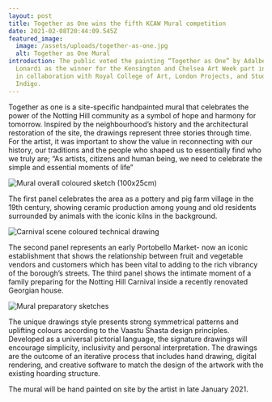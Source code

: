 ```yaml
---
layout: post
title: Together as One wins the fifth KCAW Mural competition
date: 2021-02-08T20:44:09.545Z
featured_image:
  image: /assets/uploads/together-as-one.jpg
  alt: Together as One Mural
introduction: The public voted the painting “Together as One” by Adalberto
  Lonardi as the winner for the Kensington and Chelsea Art Week part initiative
  in collaboration with Royal College of Art, London Projects, and Studio
  Indigo.
---
```

Together as one is a site-specific handpainted mural that celebrates the power of the Notting Hill community as a symbol of hope and harmony for tomorrow. Inspired by the neighbourhood’s history and the architectural restoration of the site, the drawings represent three stories through time. For the artist, it was important to show the value in reconnecting with our history, our traditions and the people who shaped us to essentially find who we truly are; “As artists, citizens and human being, we need to celebrate the simple and essential moments of life”

![Mural overall coloured sketch (100x25cm)](/assets/uploads/togetherasone_sketch2.jpg "Together as One – Mural overall coloured sketch (100x25cm)")

The first panel celebrates the area as a pottery and pig farm village in the 19th century, showing ceramic production among young and old residents surrounded by animals with the iconic kilns in the background. 

![Carnival scene coloured technical drawing](/assets/uploads/alxkcaw_detail4.png "Together as One – Carnival scene coloured technical drawing")

The second panel represents an early Portobello Market- now an iconic establishment that shows the relationship between fruit and vegetable vendors and customers which has been vital to adding to the rich vibrancy of the borough’s streets. The third panel shows the intimate moment of a family preparing for the Notting Hill Carnival inside a recently renovated Georgian house.

![Mural preparatory sketches](/assets/uploads/togetherasone_sketch.jpg "Together as One – Mural preparatory sketches")

The unique drawings style presents strong symmetrical patterns and uplifting colours according to the Vaastu Shasta design principles. Developed as a universal pictorial language, the signature drawings will encourage simplicity, inclusivity and personal interpretation. The drawings are the outcome of an iterative process that includes hand drawing, digital rendering, and creative software to match the design of the artwork with the existing hoarding structure.

The mural will be hand painted on site by the artist in late January 2021.